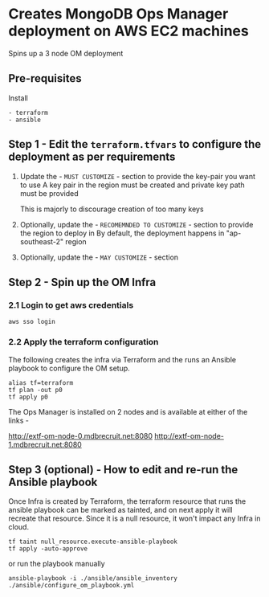# Creates MongoDB Ops Manager deployment on AWS EC2 machines
Spins up a 3 node OM deployment

## Pre-requisites
Install 

    - terraform
    - ansible
 
## Step 1 - Edit the `terraform.tfvars` to configure the deployment as per requirements
1. Update the - `MUST CUSTOMIZE` - section to provide the key-pair you want to use
   A key pair in the region must be created and private key path must be provided 

   This is majorly to discourage creation of too many keys

2. Optionally, update the - `RECOMEMNDED TO CUSTOMIZE` - section to provide the region to deploy in
   By default, the deployment happens in "ap-southeast-2" region

3. Optionally, update the - `MAY CUSTOMIZE` - section

## Step 2 - Spin up the OM Infra

### 2.1 Login to get aws credentials

    aws sso login

### 2.2 Apply the terraform configuration 
The following creates the infra via Terraform and the runs an Ansible playbook to configure the OM setup.

    alias tf=terraform
    tf plan -out p0
    tf apply p0

The Ops Manager is installed on 2 nodes and is available at either of the links -

http://extf-om-node-0.mdbrecruit.net:8080
http://extf-om-node-1.mdbrecruit.net:8080

## Step 3 (optional) - How to edit and re-run the Ansible playbook
Once Infra is created by Terraform, the terraform resource that runs the ansible playbook can be marked as tainted, and on next apply it will recreate that resource. Since it is a null resource, it won't impact any Infra in cloud.

    tf taint null_resource.execute-ansible-playbook
    tf apply -auto-approve

or run the playbook manually

    ansible-playbook -i ./ansible/ansible_inventory ./ansible/configure_om_playbook.yml
